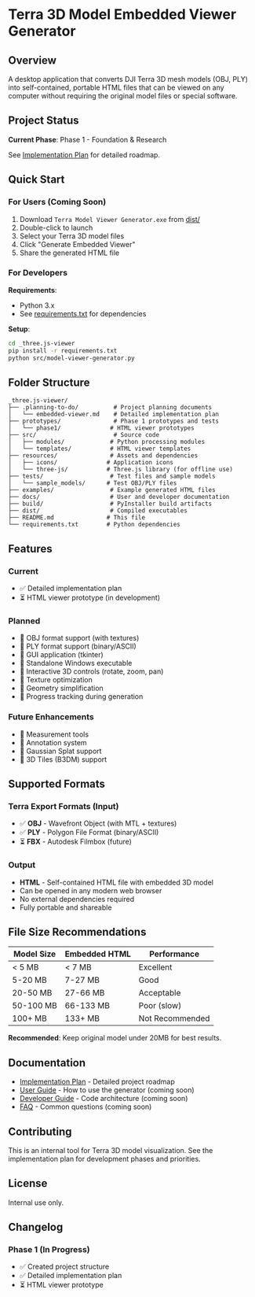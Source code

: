 # Terra 3D Model Embedded Viewer Generator

## Overview

A desktop application that converts DJI Terra 3D mesh models (OBJ, PLY) into self-contained, portable HTML files that can be viewed on any computer without requiring the original model files or special software.

## Project Status

**Current Phase**: Phase 1 - Foundation & Research

See [Implementation Plan](.planning-to-do/embedded-viewer.md) for detailed roadmap.

## Quick Start

### For Users (Coming Soon)
1. Download `Terra Model Viewer Generator.exe` from [dist/](dist/)
2. Double-click to launch
3. Select your Terra 3D model files
4. Click "Generate Embedded Viewer"
5. Share the generated HTML file

### For Developers

**Requirements**:
- Python 3.x
- See [requirements.txt](requirements.txt) for dependencies

**Setup**:
```bash
cd _three.js-viewer
pip install -r requirements.txt
python src/model-viewer-generator.py
```

## Folder Structure

```
_three.js-viewer/
├── .planning-to-do/          # Project planning documents
│   └── embedded-viewer.md    # Detailed implementation plan
├── prototypes/               # Phase 1 prototypes and tests
│   └── phase1/              # HTML viewer prototypes
├── src/                      # Source code
│   ├── modules/             # Python processing modules
│   └── templates/           # HTML viewer templates
├── resources/               # Assets and dependencies
│   ├── icons/              # Application icons
│   └── three-js/           # Three.js library (for offline use)
├── tests/                   # Test files and sample models
│   └── sample_models/      # Test OBJ/PLY files
├── examples/                # Example generated HTML files
├── docs/                    # User and developer documentation
├── build/                   # PyInstaller build artifacts
├── dist/                    # Compiled executables
├── README.md               # This file
└── requirements.txt        # Python dependencies
```

## Features

### Current
- ✅ Detailed implementation plan
- ⏳ HTML viewer prototype (in development)

### Planned
- 🔲 OBJ format support (with textures)
- 🔲 PLY format support (binary/ASCII)
- 🔲 GUI application (tkinter)
- 🔲 Standalone Windows executable
- 🔲 Interactive 3D controls (rotate, zoom, pan)
- 🔲 Texture optimization
- 🔲 Geometry simplification
- 🔲 Progress tracking during generation

### Future Enhancements
- 🔲 Measurement tools
- 🔲 Annotation system
- 🔲 Gaussian Splat support
- 🔲 3D Tiles (B3DM) support

## Supported Formats

### Terra Export Formats (Input)
- ✅ **OBJ** - Wavefront Object (with MTL + textures)
- ✅ **PLY** - Polygon File Format (binary/ASCII)
- ⏳ **FBX** - Autodesk Filmbox (future)

### Output
- **HTML** - Self-contained HTML file with embedded 3D model
- Can be opened in any modern web browser
- No external dependencies required
- Fully portable and shareable

## File Size Recommendations

| Model Size | Embedded HTML | Performance |
|------------|---------------|-------------|
| < 5 MB | < 7 MB | Excellent |
| 5-20 MB | 7-27 MB | Good |
| 20-50 MB | 27-66 MB | Acceptable |
| 50-100 MB | 66-133 MB | Poor (slow) |
| 100+ MB | 133+ MB | Not Recommended |

**Recommended**: Keep original model under 20MB for best results.

## Documentation

- [Implementation Plan](.planning-to-do/embedded-viewer.md) - Detailed project roadmap
- [User Guide](docs/USER_GUIDE.md) - How to use the generator (coming soon)
- [Developer Guide](docs/DEVELOPER_GUIDE.md) - Code architecture (coming soon)
- [FAQ](docs/FAQ.md) - Common questions (coming soon)

## Contributing

This is an internal tool for Terra 3D model visualization. See the implementation plan for development phases and priorities.

## License

Internal use only.

## Changelog

### Phase 1 (In Progress)
- ✅ Created project structure
- ✅ Detailed implementation plan
- ⏳ HTML viewer prototype
